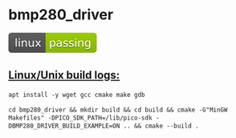 # bmp280_driver
![linux_badge](linux-status.svg)
## [Linux/Unix build logs:](https://github.com/MrSinho/ShCI)
  
```bash$$shci call$$:
apt install -y wget gcc cmake make gdb
```

```bash$$shci call$$:
cd bmp280_driver && mkdir build && cd build && cmake -G"MinGW Makefiles" -DPICO_SDK_PATH=/lib/pico-sdk -DBMP280_DRIVER_BUILD_EXAMPLE=ON .. && cmake --build .
